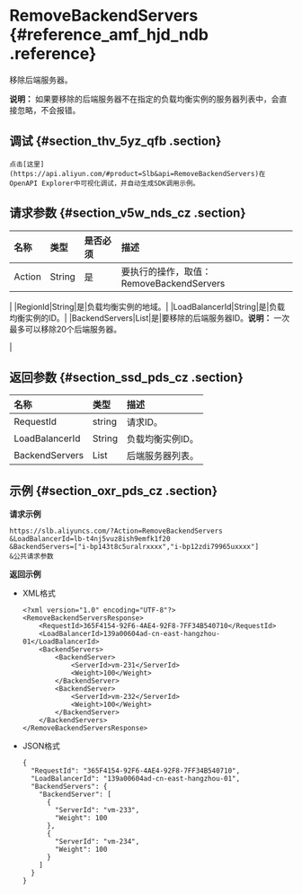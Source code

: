 # RemoveBackendServers {#reference_amf_hjd_ndb .reference}

移除后端服务器。

**说明：** 如果要移除的后端服务器不在指定的负载均衡实例的服务器列表中，会直接忽略，不会报错。

## 调试 {#section_thv_5yz_qfb .section}

```
点击[这里](https://api.aliyun.com/#product=Slb&api=RemoveBackendServers)在OpenAPI Explorer中可视化调试，并自动生成SDK调用示例。
```

## 请求参数 {#section_v5w_nds_cz .section}

|名称|类型|是否必须|描述|
|:-|:-|:---|:-|
|Action|String|是|要执行的操作，取值：RemoveBackendServers

|
|RegionId|String|是|负载均衡实例的地域。|
|LoadBalancerId|String|是|负载均衡实例的ID。|
|BackendServers|List|是|要移除的后端服务器ID。**说明：** 一次最多可以移除20个后端服务器。

|

## 返回参数 {#section_ssd_pds_cz .section}

|名称|类型|描述|
|:-|:-|:-|
|RequestId|string|请求ID。|
|LoadBalancerId|String|负载均衡实例ID。|
|BackendServers|List|后端服务器列表。|

## 示例 {#section_oxr_pds_cz .section}

**请求示例**

``` {#public}
https://slb.aliyuncs.com/?Action=RemoveBackendServers
&LoadBalancerId=lb-t4nj5vuz8ish9emfk1f20
&BackendServers=["i-bp143t8c5uralrxxxx","i-bp12zdi79965uxxxx"]
&公共请求参数
```

**返回示例**

-   XML格式

    ```
    <?xml version="1.0" encoding="UTF-8"?>
    <RemoveBackendServersResponse>
    	<RequestId>365F4154-92F6-4AE4-92F8-7FF34B540710</RequestId>
    	<LoadBalancerId>139a00604ad-cn-east-hangzhou-01</LoadBalancerId>
    	<BackendServers>
    		<BackendServer>
    			<ServerId>vm-231</ServerId>
    			<Weight>100</Weight>
    		</BackendServer>
    		<BackendServer>
    			<ServerId>vm-232</ServerId>
    			<Weight>100</Weight>
    		</BackendServer>
    	</BackendServers>
    </RemoveBackendServersResponse>
    ```

-   JSON格式

    ```
    {
      "RequestId": "365F4154-92F6-4AE4-92F8-7FF34B540710",
      "LoadBalancerId": "139a00604ad-cn-east-hangzhou-01",
      "BackendServers": {
        "BackendServer": [
          {
            "ServerId": "vm-233",
            "Weight": 100
          },
          {
            "ServerId": "vm-234",
            "Weight": 100
          }
        ]
      }
    }
    ```


